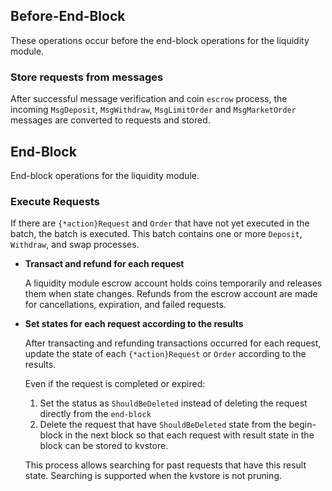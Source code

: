 <!-- order: 6 -->

## Before-End-Block

These operations occur before the end-block operations for the liquidity module.

### Store requests from messages

After successful message verification and coin `escrow` process, the incoming
`MsgDeposit`, `MsgWithdraw`, `MsgLimitOrder` and `MsgMarketOrder` messages
are converted to requests and stored.

## End-Block

End-block operations for the liquidity module.

### Execute Requests

If there are `{*action}Request` and `Order` that have not yet executed in the batch,
the batch is executed.
This batch contains one or more `Deposit`, `Withdraw`, and swap processes.

- **Transact and refund for each request**

  A liquidity module escrow account holds coins temporarily and releases them when state changes.
  Refunds from the escrow account are made for cancellations, expiration, and failed requests.

- **Set states for each request according to the results**

  After transacting and refunding transactions occurred for each request,
  update the state of each `{*action}Request` or `Order` according to the results.

  Even if the request is completed or expired:

    1. Set the status as `ShouldBeDeleted` instead of deleting the request directly from the `end-block`
    2. Delete the request that have `ShouldBeDeleted` state from the begin-block in the next block
       so that each request with result state in the block can be stored to kvstore.

  This process allows searching for past requests that have this result state.
  Searching is supported when the kvstore is not pruning.